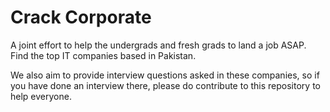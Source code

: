 # Crack Corporate

A joint effort to help the undergrads and fresh grads to land a job ASAP. Find the top IT companies based in Pakistan.

We also aim to provide interview questions asked in these companies, so if you have done an interview there, please do contribute to this repository to help everyone.
